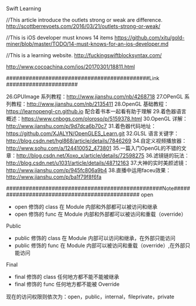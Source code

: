 Swift Learning


//This article introduce the outlets strong or weak are difference.
http://scottberrevoets.com/2016/03/21/outlets-strong-or-weak/

//This is iOS developer must knows 14 items
https://github.com/xitu/gold-miner/blob/master/TODO/14-must-knows-for-an-ios-developer.md

//This is a learning website.
http://fuckingswiftblocksyntax.com/


http://www.cocoachina.com/ios/20170301/18811.html


############################################Link ######################

26.GPUImage 系列教程：http://www.jianshu.com/nb/4268718
27.OPenGL 系列教程：http://www.jianshu.com/nb/2135411
28.OpenGL 基础教程：https://learnopengl-cn.github.io 配合着书本一起看有助于理解
29.着色器语言概述：https://www.cnbogs.com/oloroso/p/5159378.html
30.OpenGL 详解：http://www.jianshu.com/p/9d7dca6b70c7
31.着色器代码地址：https://github.com/XJALYN/OpenGLES_Learn.git
32.GLSL 语言关键字：http://blog.csdn.net/hgl868/article/details/7846269
34.自定义视频播放器：http://www.sohu.com/a/124410052_473801
35.一篇入门OpenGL的不错的文章：http://blog.csdn.net/Xoxo_x/article/details/72598275
36.滤镜链的玩法：http://blog.csdn.net/u1031/article/details/48712163
37.大神的实时美颜滤镜：http://www.jianshu.com/p/945fc806a9b4
38.直播中运用faceu效果：http://www.jianshu.com/p/ba1f79f8f6fa

################################################Note##############################################
open
* open 修饰的 class 在 Module 内部和外部都可以被访问和继承
* open 修饰的 func 在 Module 内部和外部都可以被访问和重载（override）

Public
* public 修饰的 class 在 Module 内部可以访问和继承，在外部只能访问
* public 修饰的 func 在 Module 内部可以被访问和重载（override）,在外部只能访问

Final
* final 修饰的 class 任何地方都不能不能被继承
* final 修饰的 func 任何地方都不能被 Override

现在的访问权限则依次为：open，public，internal，fileprivate，private
